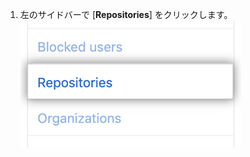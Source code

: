 1. 左のサイドバーで [**Repositories**] をクリックします。 ![[Repositories] タブ](/assets/images/help/settings/repos-tab.png)

